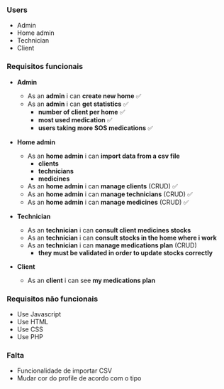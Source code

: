 ### Users

- Admin
- Home admin
- Technician
- Client

### Requisitos funcionais

- **Admin**

  - As an **admin** i can **create new home** ✅
  - As an **admin** i can **get statistics** ✅
    - **number of client per home** ✅
    - **most used medication** ✅
    - **users taking more SOS medications** ✅

- **Home admin**

  - As an **home admin** i can **import data from a csv file**
    - **clients**
    - **technicians**
    - **medicines** 
  - As an **home admin** i can **manage clients** (CRUD) ✅
  - As an **home admin** i can **manage technicians** (CRUD) ✅
  - As an **home admin** i can **manage medicines** (CRUD) ✅

- **Technician**

  - As an **technician** i can **consult client medicines stocks**
  - As an **technician** i can **consult stocks in the home where i work**
  - As an **technician** i can **manage medications plan** (CRUD)
    - **they must be validated in order to update stocks correctly**

- **Client**
  - As an **client** i can see **my medications plan**

### Requisitos não funcionais

- Use Javascript
- Use HTML
- Use CSS
- Use PHP

### Falta

- Funcionalidade de importar CSV
- Mudar cor do profile de acordo com o tipo
